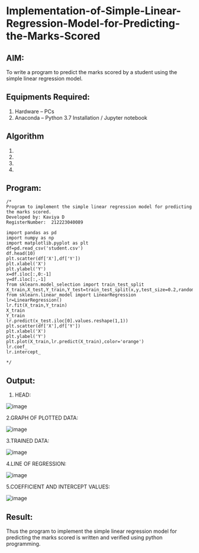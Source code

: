 # Implementation-of-Simple-Linear-Regression-Model-for-Predicting-the-Marks-Scored

## AIM:
To write a program to predict the marks scored by a student using the simple linear regression model.

## Equipments Required:
1. Hardware – PCs
2. Anaconda – Python 3.7 Installation / Jupyter notebook

## Algorithm
1. 
2. 
3. 
4. 

## Program:
```
/*
Program to implement the simple linear regression model for predicting the marks scored.
Developed by: Kaviya D
RegisterNumber:  212223040089

import pandas as pd
import numpy as np
import matplotlib.pyplot as plt
df=pd.read_csv('student.csv')
df.head(10)
plt.scatter(df['X'],df['Y'])
plt.xlabel('X')
plt.ylabel('Y')
x=df.iloc[:,0:-1]
y=df.iloc[:,-1]
from sklearn.model_selection import train_test_split
X_train,X_test,Y_train,Y_test=train_test_split(x,y,test_size=0.2,random_state=0)
from sklearn.linear_model import LinearRegression
lr=LinearRegression()
lr.fit(X_train,Y_train)
X_train
Y_train
lr.predict(x_test.iloc[0].values.reshape(1,1))
plt.scatter(df['X'],df['Y'])
plt.xlabel('X')
plt.ylabel('Y')
plt.plot(X_train,lr.predict(X_train),color='orange')
lr.coef_
lr.intercept_

*/
```

## Output:
1. HEAD:


![image](https://github.com/user-attachments/assets/df5863f0-df0a-488b-bb64-b2270bbf1401)

   
2.GRAPH OF PLOTTED DATA:


![image](https://github.com/user-attachments/assets/14d27aa6-a387-44d7-9b96-9d95056efc18)


3.TRAINED DATA:


![image](https://github.com/user-attachments/assets/f6fd8ee0-ddcb-4a4c-bab8-2229e270a4e8)


4.LINE OF REGRESSION:


![image](https://github.com/user-attachments/assets/6c84fdfe-2a1e-4e43-91f6-e53a04bf5e96)


5.COEFFICIENT AND INTERCEPT VALUES:


![image](https://github.com/user-attachments/assets/a6e1db72-cd22-4b12-b61e-6501be2dae42)


## Result:
Thus the program to implement the simple linear regression model for predicting the marks scored is written and verified using python programming.
